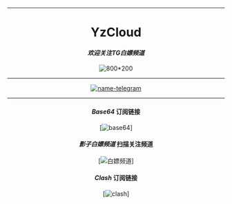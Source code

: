 -------------------------
<div align="center">
 
# **YzCloud**


#### *欢迎关注TG白嫖频道*  
![800*200](https://raw.githubusercontent.com/ublubeu/yzcloud/main/images/ "欢迎关注")

-------------------------
<div align="center">

 [![name-telegram][svg-telegram]][telegram]
<!--此处隔开，不然无法正确编译；这是注释文本，不会显示-->
 [git-license]: ./LICENSE
 [git-nodes]: ./url
 [git-clash]: ./Clash.yaml
 [telegram]: https://t.me/yzcloud
 [svg-telegram]: https://img.shields.io/badge/Telegram-@yzcloud-blue.svg?style=plastic


</div>

-------------------------
<div align="center">
 
#### *Base64* 订阅链接 
[![base64](https://raw.githubusercontent.com/ublubeu/yzcloud/main/images/Base64.jpg "扫描添加订阅")]
#### *影子白嫖频道*  扫描关注频道 
[![白嫖频道](https://raw.githubusercontent.com/ublubeu/yzcloud/main/images/yzpd.jpg "扫描关注频道")]
#### *Clash* 订阅链接 
[![clash](https://raw.githubusercontent.com/ublubeu/yzcloud/main/images/Clash.jpg "扫描添加订阅")]


